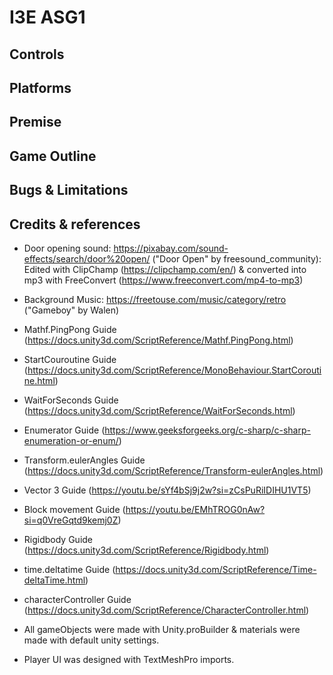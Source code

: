 # I3E ASG1

## Controls
## Platforms
## Premise
## Game Outline
## Bugs & Limitations
## Credits & references
- Door opening sound: https://pixabay.com/sound-effects/search/door%20open/ ("Door Open" by freesound_community):
  Edited with ClipChamp (https://clipchamp.com/en/) & converted into mp3 with FreeConvert (https://www.freeconvert.com/mp4-to-mp3)
- Background Music: https://freetouse.com/music/category/retro ("Gameboy" by Walen)
  
- Mathf.PingPong Guide (https://docs.unity3d.com/ScriptReference/Mathf.PingPong.html)
- StartCouroutine Guide (https://docs.unity3d.com/ScriptReference/MonoBehaviour.StartCoroutine.html)
- WaitForSeconds Guide (https://docs.unity3d.com/ScriptReference/WaitForSeconds.html)
- Enumerator Guide (https://www.geeksforgeeks.org/c-sharp/c-sharp-enumeration-or-enum/)
- Transform.eulerAngles Guide (https://docs.unity3d.com/ScriptReference/Transform-eulerAngles.html)
- Vector 3 Guide (https://youtu.be/sYf4bSj9j2w?si=zCsPuRiIDIHU1VT5)
- Block movement Guide (https://youtu.be/EMhTROG0nAw?si=q0VreGqtd9kemj0Z)
- Rigidbody Guide (https://docs.unity3d.com/ScriptReference/Rigidbody.html)
- time.deltatime Guide (https://docs.unity3d.com/ScriptReference/Time-deltaTime.html)
- characterController Guide (https://docs.unity3d.com/ScriptReference/CharacterController.html)
- All gameObjects were made with Unity.proBuilder & materials were made with default unity settings.
- Player UI was designed with TextMeshPro imports.
